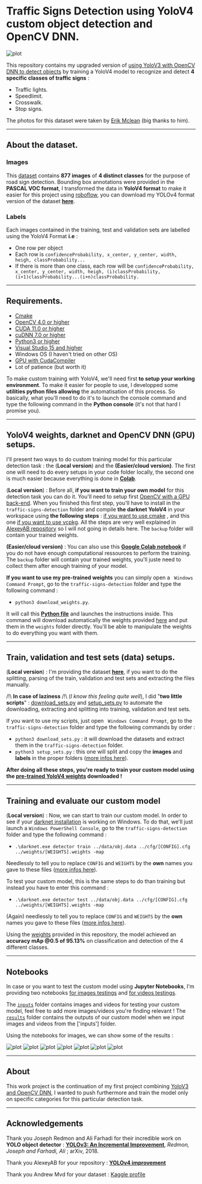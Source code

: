 # Traffic Signs Detection using YoloV4 custom object detection and OpenCV DNN.

![plot](results/images/yolov4res.jpg)

This repository contains my upgraded version of [using YoloV3 with OpenCV DNN to detect objects](https://github.com/fredotran/yolov3-opencvdnn) by training a YoloV4 model to recognize and detect **4 specific classes of traffic signs** : 

* Traffic lights.
* Speedlimit.
* Crosswalk.
* Stop signs.

The photos for this dataset were taken by [Erik Mclean](https://unsplash.com/@introspectivedsgn) (big thanks to him).

---

## About the dataset.

### Images
This [dataset](https://www.kaggle.com/andrewmvd/road-sign-detection) contains **877 images** of **4 distinct classes** for the purpose of road sign detection.
Bounding box annotations were provided in the **PASCAL VOC format**, I transformed the data in **YoloV4 format** to make it easier for this project using [roboflow](https://roboflow.com/), you can download my YOLOv4 format version of the dataset **[here](https://github.com/fredotran/traffic-signs-detection/releases/download/weights/Traffic.Road.Signs.YoloV3.format.v2-10-01-2021.darknet.zip)**. 

### Labels

Each images contained in the training, test and validation sets are labelled using the YoloV4 Format **i.e** : 
* One row per object
* Each row is `confidenceProbability, x_center, y_center, width, heigh, classProbability...`
* If there is more than one class, each row will be `confidenceProbability, x_center, y_center, width, heigh, (i)classProbability, (i+1)classProbability...(i+n)classProbability.`

--- 

## Requirements.

* [Cmake](https://cmake.org/runningcmake/)
* [OpenCV 4.0 or higher](https://opencv.org/releases/) 
* [CUDA 11.0 or higher](https://developer.nvidia.com/cuda-toolkit-archive) 
* [cuDNN 7.0 or higher](https://developer.nvidia.com/rdp/cudnn-archive) 
* [Python3 or higher](https://www.python.org/downloads/)
* [Visual Studio 15 and higher](https://visualstudio.microsoft.com/fr/downloads/)
* Windows OS (I haven't tried on other OS)
* [GPU with CudaCompiler](https://en.wikipedia.org/wiki/CUDA#GPUs_supported)
* Lot of patience (but worth it)

To make custom training with YoloV4, we'll need first **to setup your working environment**. To make it easier for people to use, I developped some **utilities python files allowing** the automatisation of this process. So basically, what you'll need to do it's to launch the console command and type the following command in the **Python console** (it's not that hard I promise you). 

--- 

## YoloV4 weights, darknet and OpenCV DNN (GPU) setups.

I'll present two ways to do custom training model for this particular detection task : the (**Local version**) and the 
**(Easier/cloud version)**. The first one will need to do every setups in your code folder locally, the second one is much easier because everything is done in **[Colab](https://colab.research.google.com/)**.

(**Local version**) : Before all, **if you want to train your own model** for this detection task you can do it. You'll need to setup first [OpenCV with a GPU back-end](https://medium.com/analytics-vidhya/build-opencv-from-source-with-cuda-for-gpu-access-on-windows-5cd0ce2b9b37). When you finished this first step, you'll have to install in the `traffic-signs-detection` folder and compile **the darknet YoloV4** in your workspace using **the following steps** : [if you want to use cmake](https://github.com/AlexeyAB/darknet#how-to-compile-on-windows-using-cmake) , and this one [if you want to use vcpkg](https://github.com/AlexeyAB/darknet#how-to-compile-on-windows-using-vcpkg). All the steps are very well explained in [AlexeyAB repository](https://github.com/AlexeyAB/darknet) so I will not going in details here. The `backup` folder will contain your trained weights.

**(Easier/cloud version)** : You can also use this **[Google Colab notebook](https://colab.research.google.com/drive/1WcBZGXvFGsOacyXI4U0OI4_bgUsX2pdG#scrollTo=NjKzw2TvZrOQ)** if you do not have enough computational ressources to perform the training. The `backup` folder will contain your trained weights, you'll juste need to collect them after enough training of your model.

**If you want to use my pre-trained weights** you can simply open a ` Windows Command Prompt`, go to the `traffic-signs-detection` folder and type the following command : 
* `python3 download_weights.py`.

It will call this **[Python file](https://github.com/fredotran/traffic-signs-detection/blob/main/download_weights.py)** and launches the instructions inside. This command will download automatically the weights provided [here](https://github.com/fredotran/traffic-signs-detection/releases) and put them in the `weights` folder directly. You'll be able to manipulate the weights to do everything you want with them.

--- 

## Train, validation and test sets (data) setups.

(**Local version**) : I'm providing the dataset **[here](https://github.com/fredotran/traffic-signs-detection/releases/download/weights/Traffic.Road.Signs.YoloV3.format.v2-10-01-2021.darknet.zip)**, if you want to do the splitting, parsing of the train, validation and test sets and extracting the files manually. 

/!\ **In case of laziness** /!\ (*I know this feeling quite well*), I did "**two little scripts**" : [download_sets.py](https://github.com/fredotran/traffic-signs-detection/blob/main/download_sets.py) and [setup_sets.py](https://github.com/fredotran/traffic-signs-detection/blob/main/setup_sets.py) to automate the downloading, extracting and splitting into training, validation and test sets.

If you want to use my scripts, just open ` Windows Command Prompt`, go to the `traffic-signs-detection` folder and type the following commands by order : 
* `python3 download_sets.py` : it will download the datasets and extract them in the `traffic-signs-detection` folder.
* `python3 setup_sets.py` : this one will split and copy the **images** and **labels** in the proper folders ([more infos here](https://github.com/AlexeyAB/darknet#how-to-train-to-detect-your-custom-objects)).

**After doing all these steps, you're ready to train your custom model using the [pre-trained YoloV4 weights](https://github.com/AlexeyAB/darknet/releases/download/darknet_yolo_v3_optimal/yolov4.conv.137) downloaded !**

---

## Training and evaluate our custom model

(**Local version**) : Now, we can start to train our custom model. In order to see if your [darknet installation](https://github.com/AlexeyAB/darknet) is working on Windows. To do that, we'll just launch a `Windows PowerShell Console`, go to the `traffic-signs-detection` folder and type the following command : 
* `.\darknet.exe detector train ../data/obj.data ../cfg/[CONFIG].cfg ../weights/[WEIGHTS].weights -map` 

Needlessly to tell you to replace `CONFIG` and `WEIGHTS` by the **own** names you gave to these files ([more infos here](https://github.com/AlexeyAB/darknet#when-should-i-stop-training)).

To test your custom model, this is the same steps to do than training but instead you have to enter this command : 
* `.\darknet.exe detector test ../data/obj.data ../cfg/[CONFIG].cfg ../weights/[WEIGHTS].weights -map` 

(Again) needlessly to tell you to replace `CONFIG` and `WEIGHTS` by the **own** names you gave to these files ([more infos here](https://github.com/AlexeyAB/darknet#custom-object-detection)).

Using the [weights](https://github.com/fredotran/traffic-signs-detection/releases/download/weights/yolov4-rds_best_2000.weights) provided in this repository, the model achieved an **accuracy mAp @0.5 of 95.13%** on classification and detection of the 4 different classes.

---

## Notebooks

In case or you want to test the custom model using **Jupyter Notebooks**, I'm providing two notebooks [for images testings](https://github.com/fredotran/traffic-signs-detection/blob/main/yolov4-traffic_road_signs-detection-images.ipynb) and [for videos testings](https://github.com/fredotran/traffic-signs-detection/blob/main/yolov4-traffic_road_signs-detection-videos.ipynb).

The [`inputs`](https://github.com/fredotran/traffic-signs-detection/tree/main/inputs) folder contains images and videos for testing your custom model, feel free to add more images/videos you're finding relevant ! The [`results`](https://github.com/fredotran/traffic-signs-detection/tree/main/results) folder contains the outputs of our custom model when we input images and videos from the ['inputs'] folder.

Using the notebooks for images, we can show some of the results : 

![plot](results/images/yolov4res7.jpg) ![plot](results/images/test-9.jpg) ![plot](results/images/test-3.jpg)
![plot](results/images/yolov4res8.jpg) ![plot](results/images/yolov4res11.jpg)
![plot](results/images/yolov4res9.jpg) ![plot](results/images/test-8.jpg)

---

## About 

This work project is the continuation of my first project combining [YoloV3 and OpenCV DNN](https://github.com/fredotran/yolov3-opencvdnn), I wanted to push furthermore and train the model only on specific categories for this particular detection task.

--- 

## Acknowledgements

Thank you Joseph Redmon and Ali Farhadi for their incredible work on **YOLO object detector** : **[YOLOv3: An Incremental Improvement](https://arxiv.org/abs/1804.02767)**, *Redmon, Joseph and Farhadi, Ali* ; arXiv, 2018.

Thank you AlexeyAB for your repository : **[YOLOv4 improvement](https://github.com/AlexeyAB/darknet)**

Thank you Andrew Mvd for your dataset : [Kaggle profile](https://www.kaggle.com/andrewmvd)
